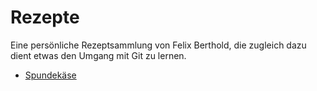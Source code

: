 # Rezepte
Eine persönliche Rezeptsammlung von Felix Berthold, die zugleich dazu dient etwas den Umgang mit Git zu lernen. 

* [Spundekäse](/spundekaese.md) 
